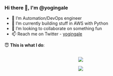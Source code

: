 ### Hi there 👋, I'm @yogingale

- 👀 I’m Automation/DevOps engineer
- 🌱 I’m currently building stuff in AWS with Python
- 💞️ I’m looking to collaborate on something fun
- 📫 Reach me on Twitter - [yogingale](https://twitter.com/yogingale)

<summary> 😇 <b>This is what I do</b>: </summary>

<br>

<p align = "center">
  <img src = "https://github-readme-stats.vercel.app/api?username=yogingale&line_height=27">
</p>
<p align = "center">
  <img src = "https://github-readme-stats.vercel.app/api/top-langs/?username=yogingale&hide=css,html">
</p>
